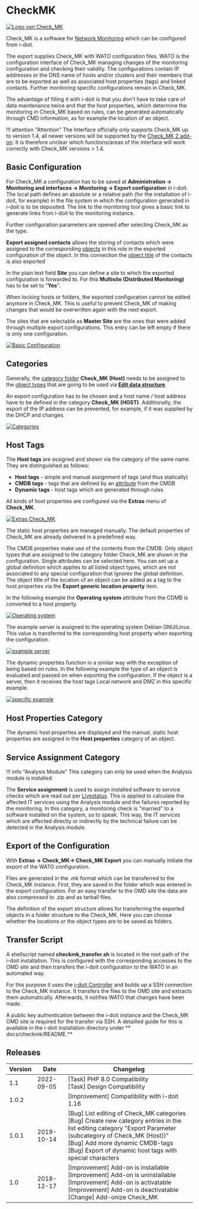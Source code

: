 # CheckMK

[![Logo von Check_MK](../assets/images/en/i-doit-pro-add-ons/checkmk/1-cmk.gif)](../assets/images/en/i-doit-pro-add-ons/checkmk/1-cmk.gif)

Check_MK is a software for [Network Monitoring](../automation-and-integration/network-monitoring/index.md) which can be configured from i-doit.

The export supplies Check_MK with WATO configuration files. WATO is the configuration interface of Check_MK managing changes of the monitoring configuration and checking their validity. The configurations contain IP addresses or the DNS name of hosts and/or clusters and their members that are to be exported as well as associated host properties (tags) and linked contacts. Further monitoring specific configurations remain in Check_MK.

The advantage of filling it with i-doit is that you don't have to take care of data maintenance twice and that the host properties, which determine the monitoring in Check_MK based on rules, can be generated automatically through CMD information, as for example the location of an object.

!!! attention "Attention"
    The Interface officially only supports Check_MK up to version 1.4, all newer versions will be supported by the [Check_MK 2 add-on](./checkmk2/index.md).
    It is therefore unclear which functions/areas of the interface will work correctly with Check_MK versions > 1.4.

## Basic Configuration

For Check_MK a configuration has to be saved at **Administration → Monitoring and interfaces → Monitoring → Export configuration** in i-doit. The local path defines an absolute or a relative path (for the installation of i-doit, for example) in the file system in which the configuration generated in i-doit is to be deposited. The link to the monitoring tool gives a basic link to generate links from i-doit to the monitoring instance.

Further configuration parameters are opened after selecting Check_MK as the type.

**Export assigned contacts** allows the storing of contacts which were assigned to the corresponding [objects](../basics/structure-of-the-it-documentation.md) in this role in the exported configuration of the object. In this connection the [object title](../basics/unique-references.md) of the contacts is also exported

In the plain text field **Site** you can define a site to which the exported configuration is forwarded to. For this **Multisite (Distributed Monitoring)** has to be set to "**Yes**".

When locking hosts or folders, the exported configuration cannot be edited anymore in Check_MK. This is useful to prevent Check_MK of making changes that would be overwritten again with the next export.

The sites that are selectable as **Master Site** are the ones that were added through multiple export configurations. This entry can be left empty if there is only one configuration.

[![Basic Configuration](../assets/images/en/i-doit-pro-add-ons/checkmk/2-cmk.png)](../assets/images/en/i-doit-pro-add-ons/checkmk/2-cmk.png)

## Categories

Generally, the [category folder](../basics/structure-of-the-it-documentation.md) **Check_MK (Host)** needs to be assigned to the [object types](../basics/structure-of-the-it-documentation.md) that are going to be used via **[Edit data structure](../basics/assignment-of-categories-to-object-types.md)**.

An export configuration has to be chosen and a host name / host address have to be defined in the category **Check_MK (HOST)**. Additionally, the export of the IP address can be prevented, for example, if it was supplied by the DHCP and changes.

[![Categories](../assets/images/en/i-doit-pro-add-ons/checkmk/3-cmk.png)](../assets/images/en/i-doit-pro-add-ons/checkmk/3-cmk.png)

## Host Tags

The **Host tags** are assigned and shown via the category of the same name. They are distinguished as follows:

-   **Host tags** - simple and manual assignment of tags (and thus statically)
-   **CMDB tags** - tags that are defined by an [attribute](../basics/structure-of-the-it-documentation.md) from the CMDB
-   **Dynamic tags** - host tags which are generated through rules

All kinds of host properties are configured via the **Extras** menu of **Check_MK**.

[![Extras Check_MK](../assets/images/en/i-doit-pro-add-ons/checkmk/4-cmk.png)](../assets/images/en/i-doit-pro-add-ons/checkmk/4-cmk.png)

The static host properties are managed manually. The default properties of Check_MK are already delivered in a predefined way.

The CMDB properties make use of the contents from the CMDB. Only object types that are assigned to the category folder Check_MK are shown in the configuration. Single attributes can be selected here. You can set up a global definition which applies to all listed object types, which are not associated to any special configuration that ignores the global definition. The object title of the location of an object can be added as a tag to the host properties via the **Export generic location property** item.

In the following example the **Operating system** attribute from the CDMB is converted to a host property.

[![Operating system](../assets/images/en/i-doit-pro-add-ons/checkmk/5-cmk.png)](../assets/images/en/i-doit-pro-add-ons/checkmk/5-cmk.png)

The example server is assigned to the operating system Debian GNU/Linux. This value is transferred to the corresponding host property when exporting the configuration.

[![example server ](../assets/images/en/i-doit-pro-add-ons/checkmk/6-cmk.png)](../assets/images/en/i-doit-pro-add-ons/checkmk/6-cmk.png)

The dynamic properties function in a similar way with the exception of being based on rules. In the following example the type of an object is evaluated and passed on when exporting the configuration. If the object is a server, then it receives the host tags Local network and DMZ in this specific example.

[![specific example](../assets/images/en/i-doit-pro-add-ons/checkmk/7-cmk.png)](../assets/images/en/i-doit-pro-add-ons/checkmk/7-cmk.png)

## Host Properties Category

The dynamic host properties are displayed and the manual, static host properties are assigned in the **Host properties** category of an object.

## Service Assignment Category

!!! info "Analysis Module"
    This category can only be used when the Analysis module is installed.

The **Service assignment** is used to assign installed software to service checks which are read out per [Livestatus](../automation-and-integration/network-monitoring/fetch-data-with-livestatus-ndo.md). This is applied to calculate the affected IT services using the Analysis module and the failures reported by the monitoring. In this category, a monitoring check is "married" to a software installed on the system, so to speak. This way, the IT services which are affected directly or indirectly by the technical failure can be detected in the Analysis module.

## Export of the Configuration

With **Extras → Check_MK→ Check_MK Export** you can manually initiate the export of the WATO configuration.

Files are generated in the .mk format which can be transferred to the Check_MK instance. First, they are saved in the folder which was entered in the export configuration. For an easy transfer to the OMD site the data are also _compressed_ to .zip and as tarball files.

The definition of the export structure allows for transferring the exported objects in a folder structure to the Check_MK. Here you can choose whether the locations or the object types are to be saved as folders.

## Transfer Script

A shellscript named **checkmk_transfer.sh** is located in the root path of the i-doit installation. This is configured with the corresponding accesses to the OMD site and then transfers the i-doit configuration to the WATO in an automated way.

For this purpose it uses the [i-doit Controller](../automation-and-integration/cli/index.md) and builds up a SSH connection to the Check_MK instance. It transfers the files to the OMD site and extracts them automatically. Afterwards, it notifies WATO that changes have been made.

A public key authentication between the i-doit instance and the Check_MK OMD site is required for the transfer via SSH. A detailled guide for this is available in the i-doit installation directory under ** docs/checkmk/README.**

## Releases

| Version | Date | Changelog |
| --- | --- | --- |
| 1.1 | 2022-09-05 | [Task] PHP 8.0 Compatibility  <br>[Task] Design Compatibility |
| 1.0.2 |     | [Improvement] Compatibility with i-doit 1.16 |
| 1.0.1 | 2019-10-14 | [Bug] List editing of Check_MK categories<br>[Bug] Create new category entries in the list editing category "Export Parameter (subcategory of Check_MK (Host))"<br>[Bug] Add more dynamic CMDB-tags<br>[Bug] Export of dynamic host tags with special characters<br> |
| 1.0 | 2018-12-17 | [Improvement] Add-on is installable<br>[Improvement] Add-on is uninstallable<br>[Improvement] Add-on is activatable<br>[Improvement] Add-on is deactivatable<br>[Change] Add-onize Check_MK<br> |
